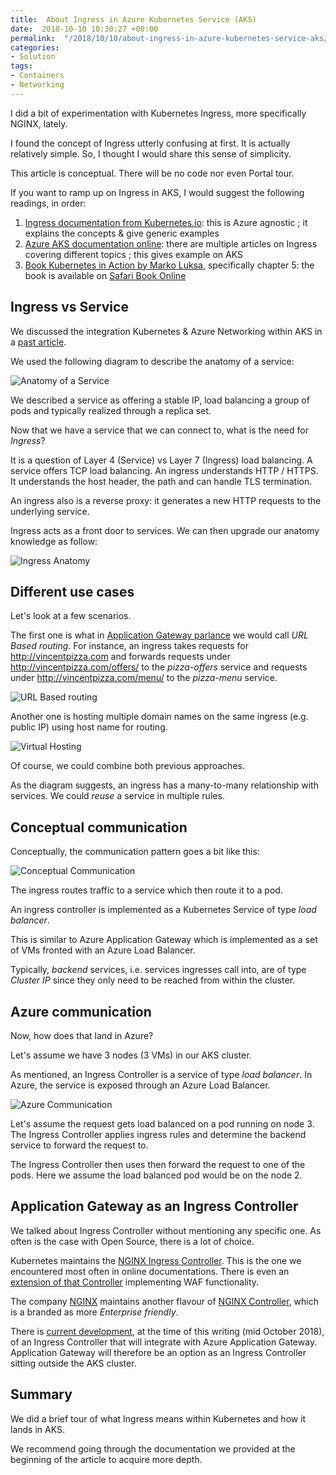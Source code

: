 ```yaml
---
title:  About Ingress in Azure Kubernetes Service (AKS)
date:  2018-10-10 10:30:27 +00:00
permalink:  "/2018/10/10/about-ingress-in-azure-kubernetes-service-aks/"
categories:
- Solution
tags:
- Containers
- Networking
---
```

I did a bit of experimentation with Kubernetes Ingress, more specifically NGINX, lately.

I found the concept of Ingress utterly confusing at first.  It is actually relatively simple.  So, I thought I would share this sense of simplicity.

This article is conceptual.  There will be no code nor even Portal tour.

If you want to ramp up on Ingress in AKS, I would suggest the following readings, in order:

<ol>
<li><a href="https://kubernetes.io/docs/concepts/services-networking/ingress/">Ingress documentation from Kubernetes.io</a>:  this is Azure agnostic ; it explains the concepts &amp; give generic examples</li>
<li><a href="https://docs.microsoft.com/en-ca/azure/aks/ingress-basic">Azure AKS documentation online</a>:  there are multiple articles on Ingress covering different topics ; this gives example on AKS</li>
<li><a href="https://www.goodreads.com/book/show/34013922-kubernetes-in-action">Book Kubernetes in Action by Marko Luksa</a>, specifically chapter 5:  the book is available on <a href="https://www.safaribooksonline.com/library/view/kubernetes-in-action/9781617293726/">Safari Book Online</a></li>
</ol>

<h2>Ingress vs Service</h2>

We discussed the integration Kubernetes &amp; Azure Networking within AKS in a <a href="https://vincentlauzon.com/2018/08/21/kubernetes-services-in-azure-aks-network-integration/">past article</a>.

We used the following diagram to describe the anatomy of a service:

<img src="https://vincentlauzon.files.wordpress.com/2018/08/containers4.png" alt="Anatomy of a Service" />

We described a service as offering a stable IP, load balancing a group of pods  and typically realized through a replica set.

Now that we have a service that we can connect to, what is the need for <em>Ingress</em>?

It is a question of Layer 4 (Service) vs Layer 7 (Ingress) load balancing.  A service offers TCP load balancing.  An ingress understands HTTP / HTTPS.  It understands the host header, the path and can handle TLS termination.

An ingress also is a reverse proxy:  it generates a new HTTP requests to the underlying service.

Ingress acts as a front door to services.  We can then upgrade our anatomy knowledge as follow:

<img src="https://vincentlauzon.files.wordpress.com/2018/10/ingressanatomy.png" alt="Ingress Anatomy" />

<h2>Different use cases</h2>

Let's look at a few scenarios.

The first one is what in <a href="https://vincentlauzon.com/2017/05/08/url-routing-with-azure-application-gateway/">Application Gateway parlance</a> we would call <em>URL Based routing</em>.  For instance, an ingress takes requests for http://vincentpizza.com and forwards requests under http://vincentpizza.com/offers/ to the <em>pizza-offers</em> service and requests under http://vincentpizza.com/menu/ to the <em>pizza-menu</em> service.

<img src="https://vincentlauzon.files.wordpress.com/2018/10/url-based-routing.png" alt="URL Based routing" />

Another one is hosting multiple domain names on the same ingress (e.g. public IP) using host name for routing.

<img src="https://vincentlauzon.files.wordpress.com/2018/10/virtualhosting.png" alt="Virtual Hosting" />

Of course, we could combine both previous approaches.

As the diagram suggests, an ingress has a many-to-many relationship with services.  We could <em>reuse</em> a service in multiple rules.

<h2>Conceptual communication</h2>

Conceptually, the communication pattern goes a bit like this:

<img src="https://vincentlauzon.files.wordpress.com/2018/10/conceptual1.png" alt="Conceptual Communication" />

The ingress routes traffic to a service which then route it to a pod.

An ingress controller is implemented as a Kubernetes Service of type <em>load balancer</em>.

This is similar to Azure Application Gateway which is implemented as a set of VMs fronted with an Azure Load Balancer.

Typically, <em>backend</em> services, i.e. services ingresses call into, are of type <em>Cluster IP</em> since they only need to be reached from within the cluster.

<h2>Azure communication</h2>

Now, how does that land in Azure?

Let's assume we have 3 nodes (3 VMs) in our AKS cluster.

As mentioned, an Ingress Controller is a service of type <em>load balancer</em>.  In Azure, the service is exposed through an Azure Load Balancer.

<img src="https://vincentlauzon.files.wordpress.com/2018/10/azure.png" alt="Azure Communication" />

Let's assume the request gets load balanced on a pod running on node 3.  The Ingress Controller applies ingress rules and determine the backend service to forward the request to.

The Ingress Controller then uses then forward the request to one of the pods.  Here we assume the load balanced pod would be on the node 2.

<h2>Application Gateway as an Ingress Controller</h2>

We talked about Ingress Controller without mentioning any specific one.  As often is the case with Open Source, there is a lot of choice.

Kubernetes maintains the <a href="https://kubernetes.github.io/ingress-nginx/user-guide/nginx-configuration/">NGINX Ingress Controller</a>.  This is the one we encountered most often in online documentations.  There is even an <a href="https://github.com/kubernetes/ingress-nginx/blob/master/docs/user-guide/third-party-addons/modsecurity.md">extension of that Controller</a> implementing WAF functionality.

The company <a href="https://www.nginx.com/">NGINX</a> maintains another flavour of <a href="https://www.nginx.com/products/nginx-controller/">NGINX Controller</a>, which is a branded as more <em>Enterprise friendly</em>.

There is <a href="https://azure.github.io/application-gateway-kubernetes-ingress/">current development</a>, at the time of this writing (mid October 2018), of an Ingress Controller that will integrate with Azure Application Gateway.  Application Gateway will therefore be an option as an Ingress Controller sitting outside the AKS cluster.

<h2>Summary</h2>

We did a brief tour of what Ingress means within Kubernetes and how it lands in AKS.

We recommend going through the documentation we provided at the beginning of the article to acquire more depth.